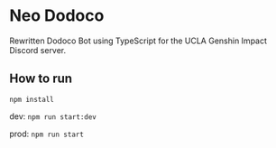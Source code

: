 # Neo Dodoco

Rewritten Dodoco Bot using TypeScript for the UCLA Genshin Impact Discord server.

## How to run

`npm install`

dev:
`npm run start:dev`

prod:
`npm run start`
